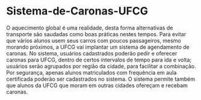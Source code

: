 # Sistema-de-Caronas-UFCG
O aquecimento global é uma realidade, desta forma alternativas de transporte são saudadas como boas práticas nestes tempos. Para evitar que vários alunos usem seus carros com poucos passageiros, mesmo morando próximos, a UFCG vai implantar um sistema de agendamento de caronas. No sistema, usuários cadastrados poderão pedir e oferecer caronas para UFCG, dentro de certos intervalos de tempo para ida e volta; usuários serão agrupados por região da cidade, para facilitar a combinação. Por segurança, apenas alunos matriculados com frequência em aula certificada poderão ser cadastrados no sistema. O sistema permite também que alunos da UFCG que moram em outras cidades ofereçam e recebam caronas.
